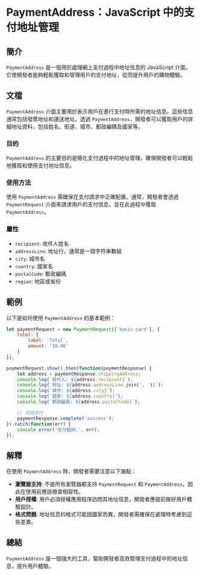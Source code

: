 <!--
Meta Description: # PaymentAddress：JavaScript 中的支付地址管理 ## 簡介 `PaymentAddress` 是一個用於處理網上支付過程中地址信息的 JavaScript 介面。它使開發者能夠輕鬆獲取和管理用戶的支付地址，從而提升用戶的購物體驗。 ## 文檔 `PaymentAddress...
Meta Keywords: paymentaddress, address, console, paymentrequest, log
-->

# PaymentAddress：JavaScript 中的支付地址管理

## 簡介
`PaymentAddress` 是一個用於處理網上支付過程中地址信息的 JavaScript 介面。它使開發者能夠輕鬆獲取和管理用戶的支付地址，從而提升用戶的購物體驗。

## 文檔
`PaymentAddress` 介面主要用於表示用戶在進行支付時所需的地址信息。這些信息通常包括發票地址和運送地址。透過 `PaymentAddress`，開發者可以獲取用戶的詳細地址資料，包括姓名、街道、城市、郵政編碼及國家等。

### 目的
`PaymentAddress` 的主要目的是簡化支付過程中的地址管理，確保開發者可以輕鬆地獲取和使用支付地址信息。

### 使用方法
使用 `PaymentAddress` 需確保在支付請求中正確配置。通常，開發者會透過 `PaymentRequest` 介面來請求用戶的支付信息，並在此過程中獲取 `PaymentAddress`。

### 屬性
- `recipient`: 收件人姓名
- `addressLine`: 地址行，通常是一個字符串數組
- `city`: 城市名
- `country`: 國家名
- `postalCode`: 郵政編碼
- `region`: 地區或省份

## 範例
以下是如何使用 `PaymentAddress` 的基本範例：

```javascript
let paymentRequest = new PaymentRequest(['basic-card'], {
    total: {
        label: 'Total',
        amount: '10.00'
    }
});

paymentRequest.show().then(function(paymentResponse) {
    let address = paymentResponse.shippingAddress;
    console.log(`收件人: ${address.recipient}`);
    console.log(`地址: ${address.addressLine.join(', ')}`);
    console.log(`城市: ${address.city}`);
    console.log(`國家: ${address.country}`);
    console.log(`郵政編碼: ${address.postalCode}`);

    // 完成支付
    paymentResponse.complete('success');
}).catch(function(err) {
    console.error('支付錯誤:', err);
});
```

## 解釋
在使用 `PaymentAddress` 時，開發者需要注意以下幾點：

- **瀏覽器支持**: 不是所有瀏覽器都支持 `PaymentRequest` 和 `PaymentAddress`，因此在使用前應該檢查相容性。
- **用戶授權**: 用戶必須授權應用程序訪問其地址信息，開發者應提前做好用戶體驗設計。
- **格式問題**: 地址信息的格式可能因國家而異，開發者需確保在處理時考慮到這些差異。

## 總結
`PaymentAddress` 是一個強大的工具，幫助開發者高效管理支付過程中的地址信息，提升用戶體驗。